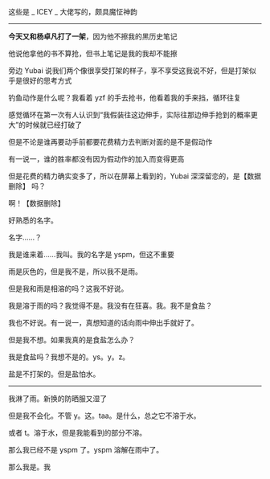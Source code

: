 这些是 _ ICEY _ 大佬写的，颇具魔怔神韵

-----

**今天又和杨卓凡打了一架**，因为他不擦我的黑历史笔记

他说他拿他的书不算抢，但书上笔记是我的我却不能擦

旁边 Yubai 说我们两个像很享受打架的样子，享不享受这我说不好，但是打架似乎是很好的思考方式

钓鱼动作是什么呢？我看着 yzf 的手去抢书，他看着我的手来挡，循环往复

感觉循环在第一次有人认识到“我假装往这边伸手，实际往那边伸手抢到的概率更大”的时候就已经打破了

但是不论是谁再要动手前都要花费精力去判断对面的是不是假动作

有一说一，谁的胜率都没有因为假动作的加入而变得更高

但是花费的精力确实变多了，所以在屏幕上看到的，Yubai 深深留恋的，是【数据删除】 吗？

啊！【数据删除】

好熟悉的名字。

名字……？

我是谁来着……我叫。我的名字是 yspm，但这不重要

雨是灰色的，但是我不是，所以我不是雨。

但是我和雨是相溶的吗？这我不好说。

我是溶于雨的吗？我觉得不是。我没有在狂喜。我。我不是食盐？

我也不好说。有一说一，真想知道的话向雨中伸出手就好了。

但是我不想。如果我真的是食盐怎么办？

我是食盐吗？我想不是的。ys。y。z。

盐是不打架的。但是盐怕水。

--------

我淋了雨。新换的防晒服又湿了

但是我不会化。不管 y。这。taa。是什么，总之它不溶于水。

或者 t。溶于水，但是我能看到的部分不溶。

那么我已经不是 yspm 了。yspm 溶解在雨中了。

那么我是。我